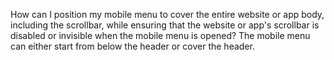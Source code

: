 How can I position my mobile menu to cover the entire website or app body, including the scrollbar, while ensuring that the website or app's scrollbar is disabled or invisible when the mobile menu is opened? The mobile menu can either start from below the header or cover the header.